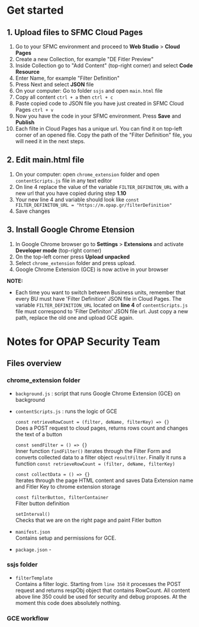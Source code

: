 # Get started

## 1. Upload files to SFMC Cloud Pages

1. Go to your SFMC environment and proceed to **Web Studio** > **Cloud Pages**
2. Create a new Collection, for example "DE Fitler Preview"
3. Inside Collection go to "Add Content" (top-right corner) and select **Code Resource**
4. Enter Name, for example "Filter Definition"
5. Press Next and select **JSON** file
6. On your computer: Go to folder `ssjs` and open `main.html` file
7. Copy all content `ctrl + a` then `ctrl + c`
8. Paste copied code to JSON file you have just created in SFMC Cloud Pages `ctrl + v`
9. Now you have the code in your SFMC environment. Press **Save** and **Publish**
10. Each filte in Cloud Pages has a unique url. You can find it on top-left corner of an opened file. Copy the path of the "Filter Definition" file, you will need it in the next steps.

## 2. Edit main.html file 

1. On your computer: open `chrome_extension` folder and open `contentScripts.js` file in any text editor
2. On line 4 replace the value of the variable `FILTER_DEFINITON_URL` with a new url that you have copied during step **1.10**
3. Your new line 4 and variable should look like `const FILTER_DEFINITON_URL = "https://m.opap.gr/filterDefinition"`
4. Save changes
## 3. Install Google Chrome Etension

1. In Google Chrome browser go to **Settings** > **Extensions** and activate **Developer mode** (top-right corner)
2. On the top-left corner press **Upload unpacked**
3. Select `chrome_extension` folder and press upload.
4. Google Chrome Extension (GCE) is now active in your browser

**NOTE:**

- Each time you want to switch between Business units, remember that every BU must have 'Filter Definition' JSON file in Cloud Pages. The variable `FILTER_DEFINITION_URL` located on **line 4** of `contentScripts.js` file must correspond to 'Filter Definiton' JSON file url. Just copy a new path, replace the old one and upload GCE again.


# Notes for OPAP Security Team

## Files overview

### chrome_extension folder

- `background.js` : script that runs Google Chrome Extension (GCE) on background

- `contentScripts.js` : runs the logic of GCE <br>

    `const retrieveRowCount = (filter, deName, filterKey) => {}` <br>
    Does a POST request to cloud pages, returns rows count and changes the text of a button <br>

    `const sendFilter = () => {}` <br>
    Inner function `findFilter()` iterates through the Filter Form and converts collected data to a filter object `resultFilter`. Finally it runs a function `const retrieveRowCount = (filter, deName, filterKey)` <br>

    `const collectData = () => {}` <br>
    Iterates through the page HTML content and saves Data Extension name and Fitler Key to chrome extension storage  <br>

    `const filterButton, filterContainer` <br>
    Filter button definition<br>

    `setInterval()` <br>
    Checks that we are on the right page and paint Fitler button<br>

- `manifest.json` <br>
Contains setup and permissions for GCE.
- `package.json` - 


### ssjs folder

- `filterTemplate` <br>
Contains a filter logic. Starting from `line 350` it processes the POST request and returns respObj object that contains RowCount. All content above line 350 could be used for security and debug proposes. At the moment this code does absolutely nothing.


### GCE workflow

